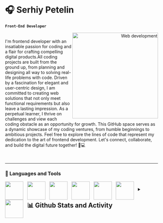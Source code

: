 # :headphones: Serhiy Petelin
**`Front-End Developer`**

<div align="right">
  <img src="https://i.pinimg.com/564x/8d/64/40/8d6440327a2996b8661f7c7b08c9b88f.jpg" align="right" height="282" width="282" alt="Web development">
</div>

<p style="padding-top:20px" style="padding-bottom:20px">
  I'm frontend developer with an insatiable passion for coding and a flair for crafting compelling digital products.All coding projects are built from the ground up, from planning and designing all way to solving real-life problems with code. Driven by a fascination for elegant and user-centric design, I am committed to creating web solutions that not only meet functional requirements but also leave a lasting impression. As a perpetual learner, I thrive on challenges and view each coding obstacle as an opportunity for growth. This GitHub space serves as a dynamic showcase of my coding ventures, from humble beginnings to ambitious projects. Feel free to explore the lines of code that represent my dedication to the art of frontend development. Let's connect, collaborate, and build the digital future together! 🚀💻
</p>

<br/>

---
### :hammer: Languages and Tools

 <!-- GitHub Tools and Languages Icons - https://github.com/marwin1991/profile-technology-icons/blob/main/README.md -->

<img align="left" alt="" width="60px" style="padding-right:10px" src="https://user-images.githubusercontent.com/25181517/192108372-f71d70ac-7ae6-4c0d-8395-51d8870c2ef0.png">
<img align="left" alt="" width="60px" style="padding-right:10px" src="https://user-images.githubusercontent.com/25181517/192158954-f88b5814-d510-4564-b285-dff7d6400dad.png">
<img align="left" alt="" width="60px" style="padding-right:10px" src="https://user-images.githubusercontent.com/25181517/183898674-75a4a1b1-f960-4ea9-abcb-637170a00a75.png">
<img align="left" alt="" width="60px" style="padding-right:10px" src="https://user-images.githubusercontent.com/25181517/192158956-48192682-23d5-4bfc-9dfb-6511ade346bc.png">
<img align="left" alt="" width="60px" style="padding-right:10px" src="https://user-images.githubusercontent.com/25181517/183898054-b3d693d4-dafb-4808-a509-bab54cf5de34.png">
<img align="left" alt="" width="60px" style="padding-right:10px" src="https://user-images.githubusercontent.com/25181517/117447155-6a868a00-af3d-11eb-9cfe-245df15c9f3f.png">
<img align="left" alt="" width="60px" style="padding-right:10px" src="https://user-images.githubusercontent.com/25181517/183897015-94a058a6-b86e-4e42-a37f-bf92061753e5.png">

<br/>

<details> 
  <summary><h2>📊 Github Stats and Activity</h2></summary>

  <h3>🔥 Streak Stats</h3>

  <!-- GitHub Readme Streak Stats - https://github.com/DenverCoder1/github-readme-streak-stats -->
  <p>
    <a href="https://github.com/DenverCoder1/github-readme-streak-stats">
      <img title="🔥 Get streak stats for your profile at git.io/streak-stats" alt="DenverCoder1's streak" src="https://streak-stats.demolab.com/?user=DenverCoder1&theme=monokai-metallian&hide_border=true"/>
    </a>
    <p>🔥 Get streak stats for your profile at <a href="https://git.io/streak-stats">git.io/streak-stats</a></p>
  </p>

  <h3>💻 GitHub Profile Stats</h3>

  <!-- https://github.com/anuraghazra/github-readme-stats -->

  <a href="https://github.com/anuraghazra/github-readme-stats"><img alt="SerhiyPetelin's Github Stats" src="https://denvercoder1-github-readme-stats.vercel.app/api/?username=SerhiyPetelin&show_icons=true&include_all_commits=true&count_private=true&theme=react&hide_border=true&bg_color=1F222E&title_color=F85D7F&icon_color=F8D866" height="192px"/></a>
  <a href="https://github.com/anuraghazra/github-readme-stats"><img alt="SerhiyPetelin's Top Languages" src="https://denvercoder1-github-readme-stats.vercel.app/api/top-langs/?username=SerhiyPetelin&langs_count=8&layout=compact&theme=react&hide_border=true&bg_color=1F222E&title_color=F85D7F&icon_color=F8D866&hide=Jupyter%20Notebook,Roff" height="192px"/></a>
  <br/>

  <b>Note:</b> Top languages is only a metric of the languages my public code consists of and doesn't reflect experience or skill level.
  
  <!-- https://github.com/ashutosh00710/github-readme-activity-graph -->

  [![Ashutosh's github activity graph](https://github-readme-activity-graph.vercel.app/graph?username=SerhiyPetelin)](https://github.com/ashutosh00710/github-readme-activity-graph)
